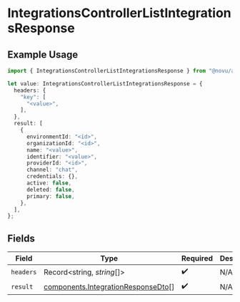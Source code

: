 # IntegrationsControllerListIntegrationsResponse

## Example Usage

```typescript
import { IntegrationsControllerListIntegrationsResponse } from "@novu/api/models/operations";

let value: IntegrationsControllerListIntegrationsResponse = {
  headers: {
    "key": [
      "<value>",
    ],
  },
  result: [
    {
      environmentId: "<id>",
      organizationId: "<id>",
      name: "<value>",
      identifier: "<value>",
      providerId: "<id>",
      channel: "chat",
      credentials: {},
      active: false,
      deleted: false,
      primary: false,
    },
  ],
};
```

## Fields

| Field                                                                                    | Type                                                                                     | Required                                                                                 | Description                                                                              |
| ---------------------------------------------------------------------------------------- | ---------------------------------------------------------------------------------------- | ---------------------------------------------------------------------------------------- | ---------------------------------------------------------------------------------------- |
| `headers`                                                                                | Record<string, *string*[]>                                                               | :heavy_check_mark:                                                                       | N/A                                                                                      |
| `result`                                                                                 | [components.IntegrationResponseDto](../../models/components/integrationresponsedto.md)[] | :heavy_check_mark:                                                                       | N/A                                                                                      |
